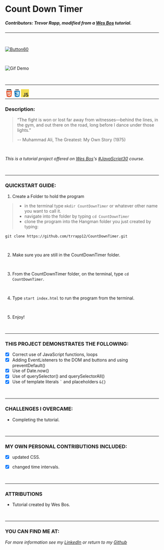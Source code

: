 # Count Down Timer


##### Contributors: Trevor Rapp, modified from a [Wes Bos](https://github.com/wesbos) tutorial.

---

<br>

[![Button60](https://user-images.githubusercontent.com/11747875/141832517-58a53c86-0cec-4dd8-825d-e7188ecc789e.png)](https://trrapp12.github.io/CountDownTimer/)

<br>


![Gif Demo](https://user-images.githubusercontent.com/11747875/130660346-1817a4e1-c938-480e-bec7-4ea006d4852a.gif)

<br>

---

<img align="left" alt="HTML5" width="26px" src="https://raw.githubusercontent.com/github/explore/80688e429a7d4ef2fca1e82350fe8e3517d3494d/topics/html/html.png" />
<img align="left" alt="CSS3" width="26px" src="https://raw.githubusercontent.com/github/explore/80688e429a7d4ef2fca1e82350fe8e3517d3494d/topics/css/css.png" />
<img align="left" alt="JavaScript" width="26px" src="https://raw.githubusercontent.com/github/explore/80688e429a7d4ef2fca1e82350fe8e3517d3494d/topics/javascript/javascript.png" />
<br>

---

### Description:

>“The fight is won or lost far away from witnesses—behind the lines,
>in the gym, and out there on the road,
>long before I dance under those lights.”
>
> -- Muhammad Ali, The Greatest: My Own Story (1975)

<br/>

*This is a tutorial project offered on [Wes Bos](https://github.com/wesbos)'s [#JavaScript30](https://javascript30.com/) course.*

<br/>

---

### QUICKSTART GUIDE:

1. Create a Folder to hold the program
 > - in the terminal type `mkdir CountDownTimer` or whatever other name you want to call it. 
 > - navigate into the folder by typing `cd CountDownTimer`
 > - clone the program into the Hangman folder you just created by typing: 
 
 ```
 git clone https://github.com/trrapp12/CountDownTimer.git
 ```
  <br/>
  
2. Make sure you are still in the CountDownTimer folder.
 <br/>
 
3. From the CountDownTimer folder, on the terminal, type `cd CountDownTimer`. 
<br/>

4. Type `start index.html` to run the program from the terminal. 
<br/>

5. Enjoy!
   
<br/>

---

### THIS PROJECT DEMONSTRATES THE FOLLOWING:

- [x] Correct use of JavaScript functions, loops
- [x] Adding EventListeners to the DOM and buttons and using preventDefault()
- [x] Use of Date.now()
- [x] Use of querySelector() and querySelectorAll()
- [x] Use of template literals `` ` ``  and placeholders `&{}`

<br/>

---

### CHALLENGES I OVERCAME:

* Completing the tutorial.

<br/>

---

### MY OWN PERSONAL CONTRIBUTIONS INCLUDED:

- [X] updated CSS.
      
- [X] changed time intervals.

<br/>

---

### ATTRIBUTIONS

* Tutorial created by Wes Bos.

<br/>

---

### YOU CAN FIND ME AT:

*For more information see my [LinkedIn](https://www.linkedin.com/in/trevor-rapp-042a1037) or return to my [Github](https://github.com/trrapp12)*


